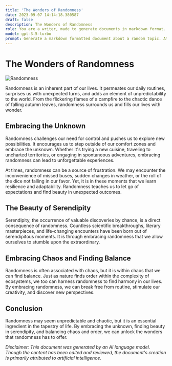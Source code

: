 ```yaml
---
title: 'The Wonders of Randomness'
date: 2023-09-07 14:14:18.380587
draft: false
description: The Wonders of Randomness
role: You are a writer, made to generate documents in markdown format. It is very important that all of the documents you generate are in valid markdown format.
model: gpt-3.5-turbo
prompt: Generate a markdown formatted document about a random topic. At the bottom, include a disclaimer explaining that the document was generated by you. The first line of the document should be the title. Make sure that the entire document is in proper markdown format, using a mix of various tags to make the document visually appealing.
---
```


# The Wonders of Randomness

![Randomness](https://images.unsplash.com/photo-1565621196-a57909f54af8)

Randomness is an inherent part of our lives. It permeates our daily routines, surprises us with unexpected turns, and adds an element of unpredictability to the world. From the flickering flames of a campfire to the chaotic dance of falling autumn leaves, randomness surrounds us and fills our lives with wonder.

## Embracing the Unknown

Randomness challenges our need for control and pushes us to explore new possibilities. It encourages us to step outside of our comfort zones and embrace the unknown. Whether it's trying a new cuisine, traveling to uncharted territories, or engaging in spontaneous adventures, embracing randomness can lead to unforgettable experiences.

At times, randomness can be a source of frustration. We may encounter the inconvenience of missed buses, sudden changes in weather, or the roll of the dice not falling in our favor. Yet, it is in these moments that we learn resilience and adaptability. Randomness teaches us to let go of expectations and find beauty in unexpected outcomes.

## The Beauty of Serendipity

Serendipity, the occurrence of valuable discoveries by chance, is a direct consequence of randomness. Countless scientific breakthroughs, literary masterpieces, and life-changing encounters have been born out of serendipitous moments. It is through embracing randomness that we allow ourselves to stumble upon the extraordinary.

## Embracing Chaos and Finding Balance

Randomness is often associated with chaos, but it is within chaos that we can find balance. Just as nature finds order within the complexity of ecosystems, we too can harness randomness to find harmony in our lives. By embracing randomness, we can break free from routine, stimulate our creativity, and discover new perspectives.

## Conclusion

Randomness may seem unpredictable and chaotic, but it is an essential ingredient in the tapestry of life. By embracing the unknown, finding beauty in serendipity, and balancing chaos and order, we can unlock the wonders that randomness has to offer.

*Disclaimer: This document was generated by an AI language model. Though the content has been edited and reviewed, the document's creation is primarily attributed to artificial intelligence.*